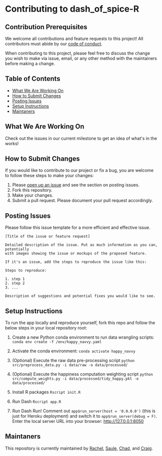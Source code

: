# Contributing to dash_of_spice-R

## Contribution Prerequisites
We welcome all contributions and feature requests to this project! All contributors must abide by our [code of conduct](https://github.com/UBC-MDS/dash_of_spice-R/blob/main/CODE_OF_CONDUCT.md). 

When contributing to this project, please feel free to discuss the change you wish to make via issue, email, or any other method with the maintainers before making a change.

## Table of Contents
* [What We Are Working On](#what-we-are-working-on)
* [How to Submit Changes](#how-to-submit-changes)
* [Posting Issues](#posting-issues)
* [Setup Instructions](#setup-instructions)
* [Maintaners](#maintaners)

## What We Are Working On
Check out the issues in our current milestone to get an idea of what's in the works!

## How to Submit Changes
If you would like to contribute to our project or fix a bug, you are welcome to follow these steps to make your changes:
1. Please [open up an issue](https://github.com/UBC-MDS/dash_of_spice-R/issues) and see the section on posting issues. 
2. Fork this repository.
3. Make your changes.
4. Submit a pull request. Please document your pull request accordingly.

## Posting Issues

Please follow this issue template for a more efficient and effective issue.

```
[Title of the issue or feature request]

Detailed description of the issue. Put as much information as you can, potentially
with images showing the issue or mockups of the proposed feature.

If it's an issue, add the steps to reproduce the issue like this:
  
Steps to reproduce:

1. step 1
2. step 2
3. ...

Description of suggestions and potential fixes you would like to see.
```
## Setup Instructions
To run the app locally and reproduce yourself, fork this repo and follow the below steps in your local repository root:

1. Create a new Python conda environment to run data wrangling scripts:
`conda env create -f /env/happy_navvy.yaml`

2. Activate the conda environment:
`conda activate happy_navvy`

3. (Optional) Execute the raw data pre-processing script
`python src/preprocess_data.py -i data/raw -o data/processed/`

4. (Optional) Execute the happiness computation weighting script
`python src/compute_weights.py -i data/processed/tidy_happy.pkl -o data/processed/`

5. Install R packages
`Rscript init.R`

6. Run Dash
`Rscript app.R` 

7. Run Dash Run! Comment out `app$run_server(host = '0.0.0.0')` (this is just for Heroku deployment) and switch it to `app$run_server(debug = F)`. Enter the local server URL into your browser: http://127.0.0.1:8050

## Maintaners
This repository is currently maintained by [Rachel](https://github.com/rachelywong), [Saule](https://github.com/Saule-Atymtayeva), [Chad](https://github.com/ChadNeald), and [Craig](https://github.com/cmmclaug). 
